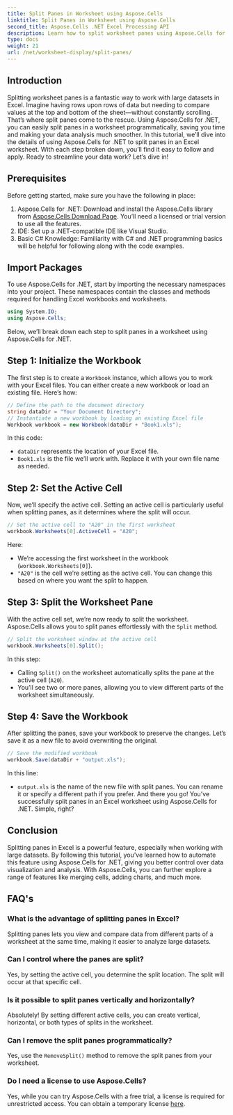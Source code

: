 ```yaml
---
title: Split Panes in Worksheet using Aspose.Cells
linktitle: Split Panes in Worksheet using Aspose.Cells
second_title: Aspose.Cells .NET Excel Processing API
description: Learn how to split worksheet panes using Aspose.Cells for .NET in a step-by-step guide. Perfect for improved data analysis and view customization.
type: docs
weight: 21
url: /net/worksheet-display/split-panes/
---
```

## Introduction
Splitting worksheet panes is a fantastic way to work with large datasets in Excel. Imagine having rows upon rows of data but needing to compare values at the top and bottom of the sheet—without constantly scrolling. That’s where split panes come to the rescue. Using Aspose.Cells for .NET, you can easily split panes in a worksheet programmatically, saving you time and making your data analysis much smoother.
In this tutorial, we’ll dive into the details of using Aspose.Cells for .NET to split panes in an Excel worksheet. With each step broken down, you’ll find it easy to follow and apply. Ready to streamline your data work? Let’s dive in!
## Prerequisites
Before getting started, make sure you have the following in place:
1. Aspose.Cells for .NET: Download and install the Aspose.Cells library from [Aspose.Cells Download Page](https://releases.aspose.com/cells/net/). You’ll need a licensed or trial version to use all the features.
2. IDE: Set up a .NET-compatible IDE like Visual Studio.
3. Basic C# Knowledge: Familiarity with C# and .NET programming basics will be helpful for following along with the code examples.
## Import Packages
To use Aspose.Cells for .NET, start by importing the necessary namespaces into your project. These namespaces contain the classes and methods required for handling Excel workbooks and worksheets.
```csharp
using System.IO;
using Aspose.Cells;
```
Below, we’ll break down each step to split panes in a worksheet using Aspose.Cells for .NET.
## Step 1: Initialize the Workbook
The first step is to create a `Workbook` instance, which allows you to work with your Excel files. You can either create a new workbook or load an existing file. Here’s how:
```csharp
// Define the path to the document directory
string dataDir = "Your Document Directory";
// Instantiate a new workbook by loading an existing Excel file
Workbook workbook = new Workbook(dataDir + "Book1.xls");
```
In this code:
- `dataDir` represents the location of your Excel file.
- `Book1.xls` is the file we’ll work with. Replace it with your own file name as needed.
## Step 2: Set the Active Cell
Now, we’ll specify the active cell. Setting an active cell is particularly useful when splitting panes, as it determines where the split will occur.
```csharp
// Set the active cell to "A20" in the first worksheet
workbook.Worksheets[0].ActiveCell = "A20";
```
Here:
- We’re accessing the first worksheet in the workbook (`workbook.Worksheets[0]`).
- `"A20"` is the cell we’re setting as the active cell. You can change this based on where you want the split to happen.
## Step 3: Split the Worksheet Pane
With the active cell set, we’re now ready to split the worksheet. Aspose.Cells allows you to split panes effortlessly with the `Split` method.
```csharp
// Split the worksheet window at the active cell
workbook.Worksheets[0].Split();
```
In this step:
- Calling `Split()` on the worksheet automatically splits the pane at the active cell (`A20`).
- You’ll see two or more panes, allowing you to view different parts of the worksheet simultaneously.
## Step 4: Save the Workbook
After splitting the panes, save your workbook to preserve the changes. Let’s save it as a new file to avoid overwriting the original.
```csharp
// Save the modified workbook
workbook.Save(dataDir + "output.xls");
```
In this line:
- `output.xls` is the name of the new file with split panes. You can rename it or specify a different path if you prefer.
And there you go! You’ve successfully split panes in an Excel worksheet using Aspose.Cells for .NET. Simple, right?
## Conclusion
Splitting panes in Excel is a powerful feature, especially when working with large datasets. By following this tutorial, you’ve learned how to automate this feature using Aspose.Cells for .NET, giving you better control over data visualization and analysis. With Aspose.Cells, you can further explore a range of features like merging cells, adding charts, and much more.
## FAQ's
### What is the advantage of splitting panes in Excel?  
Splitting panes lets you view and compare data from different parts of a worksheet at the same time, making it easier to analyze large datasets.
### Can I control where the panes are split?  
Yes, by setting the active cell, you determine the split location. The split will occur at that specific cell.
### Is it possible to split panes vertically and horizontally?  
Absolutely! By setting different active cells, you can create vertical, horizontal, or both types of splits in the worksheet.
### Can I remove the split panes programmatically?  
Yes, use the `RemoveSplit()` method to remove the split panes from your worksheet.
### Do I need a license to use Aspose.Cells?  
Yes, while you can try Aspose.Cells with a free trial, a license is required for unrestricted access. You can obtain a temporary license [here](https://purchase.aspose.com/temporary-license/).


